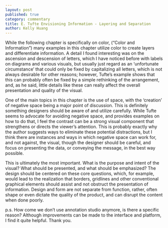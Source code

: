 ```yaml
---
layout: post
published: true
category: commentary
title: E. Tufte Envisioning Information - Layering and Separation
author: Kelly Huang
---
```

While the following chapter is specifically on color, (“Color and Information”) many examples in this chapter utilize color to create layers and differentiate information. A detail I found interesting was on the ascension and descension of letters, which I have noticed before with labels on diagrams and various visuals, but usually just regard as an ‘unfortunate circumstance’ that could only be fixed by capitalizing all letters, which is not always desirable for other reasons; however, Tufte’s example shows that this can probably often be fixed by a simple rethinking of the arrangement, and, as he said, little details like these can really affect the overall presentation and quality of the visual.

One of the main topics in this chapter is the use of space, with the ‘creation’ of negative space being a major point of discussion. This is definitely something designers should be aware of and utilize carefully. While Tufte seems to advocate for avoiding negative space, and provides examples on how to do that, I feel the contrast can be a strong visual component that strengthens or directs the viewer’s attention. This is probably exactly why the author suggests ways to eliminate these potential distractions, but I think there are instances and ways in which negative space can work for, and not against, the visual, though the designer should be careful, and focus on presenting the data, or conveying the message, in the best way possible.

This is ultimately the most important. What is the purpose and intent of the visual? What should be presented, and what should be emphasized? The design should be centered on these core questions, which, for example, would lead to the realization that borders, gridlines and other conventional graphical elements should assist and not obstruct the presentation of information. Design and form are not separate from function, rather, often shape or even dictate the quality of the product, and can disrupt the content when done poorly.

p.s. How come we don’t use annotation studio anymore, is there a specific reason? Although improvements can be made to the interface and platform, I find it quite helpful. Thank you.

